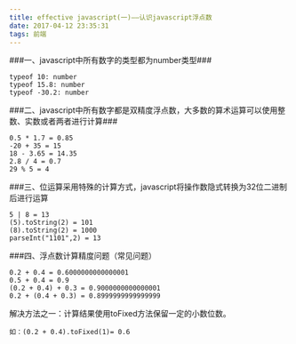 ```yaml
---
title: effective javascript(一)——认识javascript浮点数
date: 2017-04-12 23:35:31
tags: 前端
---
```

###一、javascript中所有数字的类型都为number类型###

<!-- more -->

```
typeof 10: number
typeof 15.8: number
typeof -30.2: number
```
###二、javascript中所有数字都是双精度浮点数，大多数的算术运算可以使用整数、实数或者两者进行计算###

```
0.5 * 1.7 = 0.85
-20 + 35 = 15
18 - 3.65 = 14.35
2.8 / 4 = 0.7
29 % 5 = 4
```
###三、位运算采用特殊的计算方式，javascript将操作数隐式转换为32位二进制后进行运算

```
5 | 8 = 13
(5).toString(2) = 101
(8).toString(2) = 1000
parseInt("1101",2) = 13
```
###四、浮点数计算精度问题（常见问题）

```
0.2 + 0.4 = 0.6000000000000001
0.5 + 0.4 = 0.9
(0.2 + 0.4) + 0.3 = 0.9000000000000001
0.2 + (0.4 + 0.3) = 0.8999999999999999
```
解决方法之一：计算结果使用toFixed方法保留一定的小数位数。

```
如：(0.2 + 0.4).toFixed(1)= 0.6
```


